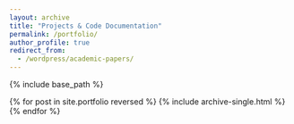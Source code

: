 ```yaml
---
layout: archive
title: "Projects & Code Documentation"
permalink: /portfolio/
author_profile: true
redirect_from: 
  - /wordpress/academic-papers/
---
```



{% include base_path %}

{% for post in site.portfolio reversed %}
  {% include archive-single.html %}
{% endfor %}
